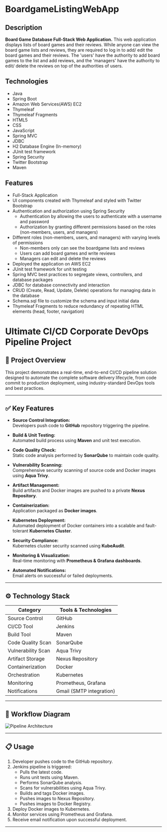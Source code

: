 # BoardgameListingWebApp

## Description

**Board Game Database Full-Stack Web Application.**
This web application displays lists of board games and their reviews. While anyone can view the board game lists and reviews, they are required to log in to add/ edit the board games and their reviews. The 'users' have the authority to add board games to the list and add reviews, and the 'managers' have the authority to edit/ delete the reviews on top of the authorities of users.  

## Technologies

- Java
- Spring Boot
- Amazon Web Services(AWS) EC2
- Thymeleaf
- Thymeleaf Fragments
- HTML5
- CSS
- JavaScript
- Spring MVC
- JDBC
- H2 Database Engine (In-memory)
- JUnit test framework
- Spring Security
- Twitter Bootstrap
- Maven

## Features

- Full-Stack Application
- UI components created with Thymeleaf and styled with Twitter Bootstrap
- Authentication and authorization using Spring Security
  - Authentication by allowing the users to authenticate with a username and password
  - Authorization by granting different permissions based on the roles (non-members, users, and managers)
- Different roles (non-members, users, and managers) with varying levels of permissions
  - Non-members only can see the boardgame lists and reviews
  - Users can add board games and write reviews
  - Managers can edit and delete the reviews
- Deployed the application on AWS EC2
- JUnit test framework for unit testing
- Spring MVC best practices to segregate views, controllers, and database packages
- JDBC for database connectivity and interaction
- CRUD (Create, Read, Update, Delete) operations for managing data in the database
- Schema.sql file to customize the schema and input initial data
- Thymeleaf Fragments to reduce redundancy of repeating HTML elements (head, footer, navigation)

# Ultimate CI/CD Corporate DevOps Pipeline Project

## 🚀 Project Overview
This project demonstrates a real-time, end-to-end CI/CD pipeline solution designed to automate the complete software delivery lifecycle, from code commit to production deployment, using industry-standard DevOps tools and best practices.

---

## ✅ Key Features

- **Source Control Integration:**  
  Developers push code to **GitHub** repository triggering the pipeline.

- **Build & Unit Testing:**  
  Automated build process using **Maven** and unit test execution.

- **Code Quality Check:**  
  Static code analysis performed by **SonarQube** to maintain code quality.

- **Vulnerability Scanning:**  
  Comprehensive security scanning of source code and Docker images using **Aqua Trivy**.

- **Artifact Management:**  
  Build artifacts and Docker images are pushed to a private **Nexus Repository**.

- **Containerization:**  
  Application packaged as **Docker images**.

- **Kubernetes Deployment:**  
  Automated deployment of Docker containers into a scalable and fault-tolerant **Kubernetes Cluster**.

- **Security Compliance:**  
  Kubernetes cluster security scanned using **KubeAudit**.

- **Monitoring & Visualization:**  
  Real-time monitoring with **Prometheus & Grafana dashboards**.

- **Automated Notifications:**  
  Email alerts on successful or failed deployments.

---

## ⚙️ Technology Stack

| Category           | Tools & Technologies         |
|--------------------|-------------------------------|
| Source Control     | GitHub                        |
| CI/CD Tool         | Jenkins                       |
| Build Tool         | Maven                         |
| Code Quality Scan  | SonarQube                     |
| Vulnerability Scan | Aqua Trivy                    |
| Artifact Storage   | Nexus Repository              |
| Containerization   | Docker                        |
| Orchestration      | Kubernetes                    |
| Monitoring         | Prometheus, Grafana           |
| Notifications      | Gmail (SMTP integration)      |

---

## 🎯 Workflow Diagram

![Pipeline Architecture](a2bdc48e-e2c5-4943-80a2-e08024a54e31.png)

---

## 📋 Usage

1. Developer pushes code to the GitHub repository.
2. Jenkins pipeline is triggered:
    - Pulls the latest code.
    - Runs unit tests using Maven.
    - Performs SonarQube analysis.
    - Scans for vulnerabilities using Aqua Trivy.
    - Builds and tags Docker images.
    - Pushes images to Nexus Repository.
    - Pushes images to Docker Registry.
3. Deploy Docker images to Kubernetes.
4. Monitor services using Prometheus and Grafana.
5. Receive email notification upon successful deployment.

---













